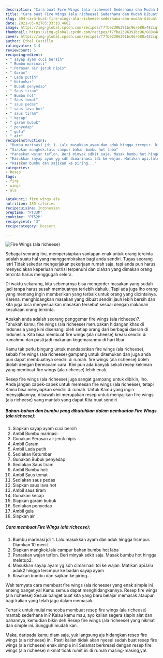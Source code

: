 ```yaml
---
description: "Cara buat Fire Wings (ala richeese) Sederhana dan Mudah Dibuat"
title: "Cara buat Fire Wings (ala richeese) Sederhana dan Mudah Dibuat"
slug: 894-cara-buat-fire-wings-ala-richeese-sederhana-dan-mudah-dibuat
date: 2021-05-02T05:33:10.468Z
image: https://img-global.cpcdn.com/recipes/f7fbe2396391bc96/680x482cq70/fire-wings-ala-richeese-foto-resep-utama.jpg
thumbnail: https://img-global.cpcdn.com/recipes/f7fbe2396391bc96/680x482cq70/fire-wings-ala-richeese-foto-resep-utama.jpg
cover: https://img-global.cpcdn.com/recipes/f7fbe2396391bc96/680x482cq70/fire-wings-ala-richeese-foto-resep-utama.jpg
author: Ethel Castillo
ratingvalue: 3.4
reviewcount: 5
recipeingredient:
- " sayap ayam cuci bersih"
- " Bumbu marinasi"
- " Perasan air jeruk nipis"
- " Garam"
- " Lada putih"
- " Ketumbar"
- " Bubuk penyedap"
- " Saus tiram"
- " Bumbu hot"
- " Saus tomat"
- " saus pedas"
- " saus lava hot"
- " saus tiram"
- " kecap"
- " garam bubuk"
- " penyedap"
- " gula"
- " air"
recipeinstructions:
- "Bumbu marinasi jdi 1. Lalu masukkan ayam dan aduk hingga trcmpur. Diamkan 10 menit"
- "Siapkan mangkok.lalu campur bahan bumbu hot laba"
- "Panaskan wajan teflon. Beri minyak sdkit saja. Masak bumbu hot hingga meletup2."
- "Masukkan sayap ayam yg sdh dimarinasi tdi ke wajan. Matikan api.lalu aduk2 hingga tercmpur ke badan sayap ayam"
- "Rasakan bumbu dan sajikan ke piring..."
categories:
- Resep
tags:
- fire
- wings
- ala

katakunci: fire wings ala 
nutrition: 180 calories
recipecuisine: Indonesian
preptime: "PT33M"
cooktime: "PT52M"
recipeyield: "3"
recipecategory: Dessert

---
```



![Fire Wings (ala richeese)](https://img-global.cpcdn.com/recipes/f7fbe2396391bc96/680x482cq70/fire-wings-ala-richeese-foto-resep-utama.jpg)

Sebagai seorang ibu, mempersiapkan santapan enak untuk orang tercinta adalah suatu hal yang menggembirakan bagi anda sendiri. Tugas seorang istri Tidak sekedar mengerjakan pekerjaan rumah saja, tapi anda pun harus menyediakan keperluan nutrisi terpenuhi dan olahan yang dimakan orang tercinta harus menggugah selera.

Di waktu  sekarang, kita sebenarnya bisa mengorder masakan yang sudah jadi tanpa harus susah membuatnya terlebih dahulu. Tapi ada juga lho orang yang memang ingin memberikan yang terbaik untuk orang yang dicintainya. Karena, menghidangkan masakan yang dibuat sendiri jauh lebih bersih dan kita juga bisa menyesuaikan masakan tersebut sesuai dengan makanan kesukaan orang tercinta. 



Apakah anda adalah seorang penggemar fire wings (ala richeese)?. Tahukah kamu, fire wings (ala richeese) merupakan hidangan khas di Indonesia yang kini disenangi oleh setiap orang dari berbagai daerah di Indonesia. Kita bisa membuat fire wings (ala richeese) kreasi sendiri di rumahmu dan pasti jadi makanan kegemaranmu di hari libur.

Kamu tak perlu bingung untuk mendapatkan fire wings (ala richeese), sebab fire wings (ala richeese) gampang untuk ditemukan dan juga anda pun dapat membuatnya sendiri di rumah. fire wings (ala richeese) boleh diolah dengan bermacam cara. Kini pun ada banyak sekali resep kekinian yang membuat fire wings (ala richeese) lebih enak.

Resep fire wings (ala richeese) juga sangat gampang untuk dibikin, lho. Anda jangan capek-capek untuk memesan fire wings (ala richeese), tetapi Kamu bisa menyiapkan sendiri di rumah. Untuk Kamu yang ingin menyajikannya, dibawah ini merupakan resep untuk menyajikan fire wings (ala richeese) yang mantab yang dapat Kita buat sendiri.

<!--inarticleads1-->

##### Bahan-bahan dan bumbu yang dibutuhkan dalam pembuatan Fire Wings (ala richeese):

1. Siapkan  sayap ayam cuci bersih
1. Ambil  Bumbu marinasi:
1. Gunakan  Perasan air jeruk nipis
1. Ambil  Garam
1. Ambil  Lada putih
1. Sediakan  Ketumbar
1. Gunakan  Bubuk penyedap
1. Sediakan  Saus tiram
1. Ambil  Bumbu hot:
1. Ambil  Saus tomat
1. Sediakan  saus pedas
1. Siapkan  saus lava hot
1. Ambil  saus tiram
1. Gunakan  kecap
1. Siapkan  garam bubuk
1. Sediakan  penyedap
1. Ambil  gula
1. Siapkan  air




<!--inarticleads2-->

##### Cara membuat Fire Wings (ala richeese):

1. Bumbu marinasi jdi 1. Lalu masukkan ayam dan aduk hingga trcmpur. Diamkan 10 menit
1. Siapkan mangkok.lalu campur bahan bumbu hot laba
1. Panaskan wajan teflon. Beri minyak sdkit saja. Masak bumbu hot hingga meletup2.
1. Masukkan sayap ayam yg sdh dimarinasi tdi ke wajan. Matikan api.lalu aduk2 hingga tercmpur ke badan sayap ayam
1. Rasakan bumbu dan sajikan ke piring...




Wah ternyata cara membuat fire wings (ala richeese) yang enak simple ini enteng banget ya! Kamu semua dapat menghidangkannya. Resep fire wings (ala richeese) Sesuai banget buat kita yang baru belajar memasak ataupun bagi kalian yang telah jago dalam memasak.

Tertarik untuk mulai mencoba membuat resep fire wings (ala richeese) mantab sederhana ini? Kalau kamu mau, ayo kalian segera siapin alat dan bahannya, kemudian bikin deh Resep fire wings (ala richeese) yang nikmat dan simple ini. Sungguh mudah kan. 

Maka, daripada kamu diam saja, yuk langsung aja hidangkan resep fire wings (ala richeese) ini. Pasti kalian tiidak akan nyesel sudah buat resep fire wings (ala richeese) enak simple ini! Selamat berkreasi dengan resep fire wings (ala richeese) nikmat tidak rumit ini di rumah masing-masing,ya!.

